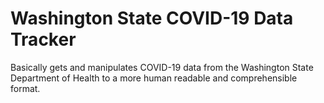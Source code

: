 # Washington State COVID-19 Data Tracker
Basically gets and manipulates COVID-19 data from the Washington State Department of Health to a more human readable and comprehensible format.
